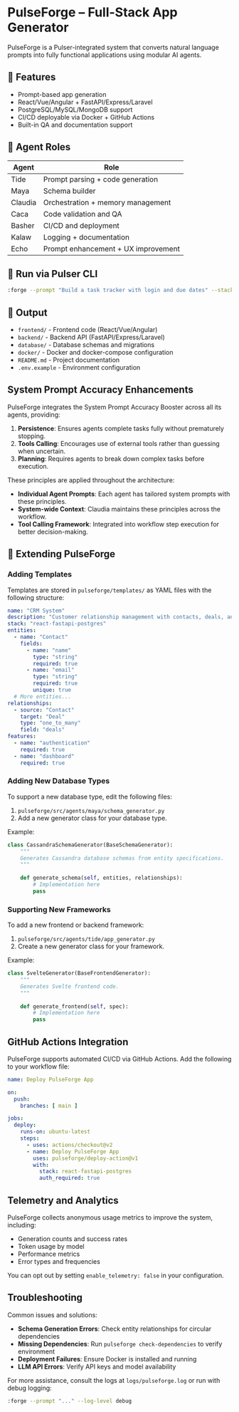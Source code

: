 # PulseForge – Full-Stack App Generator

PulseForge is a Pulser-integrated system that converts natural language prompts into fully functional applications using modular AI agents.

## 🔧 Features

- Prompt-based app generation
- React/Vue/Angular + FastAPI/Express/Laravel
- PostgreSQL/MySQL/MongoDB support
- CI/CD deployable via Docker + GitHub Actions
- Built-in QA and documentation support

## 🧠 Agent Roles

| Agent   | Role                                 |
|---------|--------------------------------------|
| Tide    | Prompt parsing + code generation     |
| Maya    | Schema builder                       |
| Claudia | Orchestration + memory management    |
| Caca    | Code validation and QA               |
| Basher  | CI/CD and deployment                 |
| Kalaw   | Logging + documentation              |
| Echo    | Prompt enhancement + UX improvement  |

## 🚀 Run via Pulser CLI

```bash
:forge --prompt "Build a task tracker with login and due dates" --stack react-fastapi-postgres --auth_required true
```

## 📂 Output

* `frontend/` - Frontend code (React/Vue/Angular)
* `backend/` - Backend API (FastAPI/Express/Laravel)
* `database/` - Database schemas and migrations
* `docker/` - Docker and docker-compose configuration
* `README.md` - Project documentation
* `.env.example` - Environment configuration

## System Prompt Accuracy Enhancements

PulseForge integrates the System Prompt Accuracy Booster across all its agents, providing:

1. **Persistence**: Ensures agents complete tasks fully without prematurely stopping.
2. **Tools Calling**: Encourages use of external tools rather than guessing when uncertain.
3. **Planning**: Requires agents to break down complex tasks before execution.

These principles are applied throughout the architecture:

- **Individual Agent Prompts**: Each agent has tailored system prompts with these principles.
- **System-wide Context**: Claudia maintains these principles across the workflow.
- **Tool Calling Framework**: Integrated into workflow step execution for better decision-making.

## 🔁 Extending PulseForge

### Adding Templates

Templates are stored in `pulseforge/templates/` as YAML files with the following structure:

```yaml
name: "CRM System"
description: "Customer relationship management with contacts, deals, and dashboard"
stack: "react-fastapi-postgres"
entities:
  - name: "Contact"
    fields:
      - name: "name"
        type: "string"
        required: true
      - name: "email"
        type: "string"
        required: true
        unique: true
  # More entities...
relationships:
  - source: "Contact"
    target: "Deal"
    type: "one_to_many"
    field: "deals"
features:
  - name: "authentication"
    required: true
  - name: "dashboard"
    required: true
```

### Adding New Database Types

To support a new database type, edit the following files:

1. `pulseforge/src/agents/maya/schema_generator.py`
2. Add a new generator class for your database type.

Example:
```python
class CassandraSchemaGenerator(BaseSchemaGenerator):
    """
    Generates Cassandra database schemas from entity specifications.
    """
    
    def generate_schema(self, entities, relationships):
        # Implementation here
        pass
```

### Supporting New Frameworks

To add a new frontend or backend framework:

1. `pulseforge/src/agents/tide/app_generator.py`
2. Create a new generator class for your framework.

Example:
```python
class SvelteGenerator(BaseFrontendGenerator):
    """
    Generates Svelte frontend code.
    """
    
    def generate_frontend(self, spec):
        # Implementation here
        pass
```

## GitHub Actions Integration

PulseForge supports automated CI/CD via GitHub Actions. Add the following to your workflow file:

```yaml
name: Deploy PulseForge App

on:
  push:
    branches: [ main ]

jobs:
  deploy:
    runs-on: ubuntu-latest
    steps:
      - uses: actions/checkout@v2
      - name: Deploy PulseForge App
        uses: pulseforge/deploy-action@v1
        with:
          stack: react-fastapi-postgres
          auth_required: true
```

## Telemetry and Analytics

PulseForge collects anonymous usage metrics to improve the system, including:

- Generation counts and success rates
- Token usage by model
- Performance metrics
- Error types and frequencies

You can opt out by setting `enable_telemetry: false` in your configuration.

## Troubleshooting

Common issues and solutions:

- **Schema Generation Errors**: Check entity relationships for circular dependencies
- **Missing Dependencies**: Run `pulseforge check-dependencies` to verify environment
- **Deployment Failures**: Ensure Docker is installed and running
- **LLM API Errors**: Verify API keys and model availability

For more assistance, consult the logs at `logs/pulseforge.log` or run with debug logging:

```bash
:forge --prompt "..." --log-level debug
```